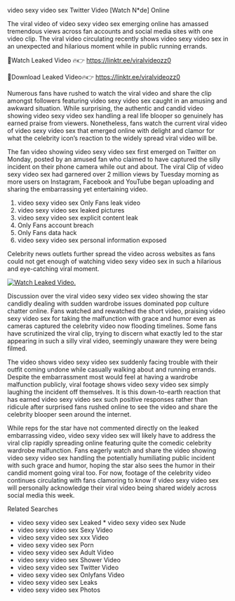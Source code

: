 ﻿video sexy video sex Twitter Video [Watch N*de] Online

The viral video of ﻿video sexy video sex emerging online has amassed tremendous views across fan accounts and social media sites with one video clip. The viral video circulating recently shows ﻿video sexy video sex in an unexpected and hilarious moment while in public running errands. 

🔴Watch Leaked Video 🔥👉  https://linktr.ee/viralvideozz0 

🔴Download Leaked Video🔥👉  https://linktr.ee/viralvideozz0 

Numerous fans have rushed to watch the viral video and share the clip amongst followers featuring ﻿video sexy video sex caught in an amusing and awkward situation. While surprising, the authentic and candid video showing ﻿video sexy video sex handling a real life blooper so genuinely has earned praise from viewers. Nonetheless, fans watch the current viral video of ﻿video sexy video sex that emerged online with delight and clamor for what the celebrity icon’s reaction to the widely spread viral video will be.

The fan video showing ﻿video sexy video sex first emerged on Twitter on Monday, posted by an amused fan who claimed to have captured the silly incident on their phone camera while out and about. The viral Clip of ﻿video sexy video sex had garnered over 2 million views by Tuesday morning as more users on Instagram, Facebook and YouTube began uploading and sharing the embarrassing yet entertaining video. 

1. ﻿video sexy video sex Only Fans leak video
2. ﻿video sexy video sex leaked pictures
3. ﻿video sexy video sex explicit content leak
4. Only Fans account breach
5. Only Fans data hack
6. ﻿video sexy video sex personal information exposed

Celebrity news outlets further spread the video across websites as fans could not get enough of watching ﻿video sexy video sex in such a hilarious and eye-catching viral moment. 

[![Watch Leaked Video.](https://miro.medium.com/v2/resize:fit:828/format:webp/1*cilzJN44JGOrTw9NJCrNHA.gif "Watch Leaked Video")](https://linktr.ee/viralvideozz0)

Discussion over the viral ﻿video sexy video sex video showing the star candidly dealing with sudden wardrobe issues dominated pop culture chatter online. Fans watched and rewatched the short video, praising ﻿video sexy video sex for taking the malfunction with grace and humor even as cameras captured the celebrity video now flooding timelines. Some fans have scrutinized the viral clip, trying to discern what exactly led to the star appearing in such a silly viral video, seemingly unaware they were being filmed.

The video shows ﻿video sexy video sex suddenly facing trouble with their outfit coming undone while casually walking about and running errands. Despite the embarrassment most would feel at having a wardrobe malfunction publicly, viral footage shows ﻿video sexy video sex simply laughing the incident off themselves. It is this down-to-earth reaction that has earned ﻿video sexy video sex such positive responses rather than ridicule after surprised fans rushed online to see the video and share the celebrity blooper seen around the internet.  

While reps for the star have not commented directly on the leaked embarrassing video, ﻿video sexy video sex will likely have to address the viral clip rapidly spreading online featuring quite the comedic celebrity wardrobe malfunction. Fans eagerly watch and share the video showing ﻿video sexy video sex handling the potentially humiliating public incident with such grace and humor, hoping the star also sees the humor in their candid moment going viral too. For now, footage of the celebrity video continues circulating with fans clamoring to know if ﻿video sexy video sex will personally acknowledge their viral video being shared widely across social media this week.

Related Searches
* ﻿video sexy video sex Leaked
﻿* video sexy video sex Nude
* ﻿video sexy video sex Sexy Video
* ﻿video sexy video sex xxx Video
* ﻿video sexy video sex Porn
* ﻿video sexy video sex Adult Video
* ﻿video sexy video sex Shower Video
* ﻿video sexy video sex Twitter Video
* ﻿video sexy video sex Onlyfans Video
* ﻿video sexy video sex Leaks
* ﻿video sexy video sex Photos